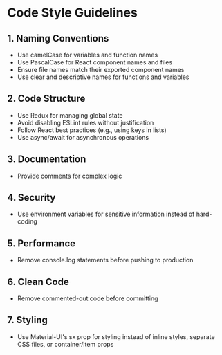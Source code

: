 # Code Style Guidelines

## 1. Naming Conventions
- Use camelCase for variables and function names
- Use PascalCase for React component names and files
- Ensure file names match their exported component names
- Use clear and descriptive names for functions and variables

## 2. Code Structure
- Use Redux for managing global state
- Avoid disabling ESLint rules without justification
- Follow React best practices (e.g., using keys in lists)
- Use async/await for asynchronous operations

## 3. Documentation
- Provide comments for complex logic

## 4. Security
- Use environment variables for sensitive information instead of hard-coding

## 5. Performance
- Remove console.log statements before pushing to production

## 6. Clean Code
- Remove commented-out code before committing

## 7. Styling
- Use Material-UI's sx prop for styling instead of inline styles, separate CSS files, or container/item props